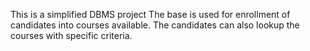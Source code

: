 This is a simplified DBMS project 
The base is used for enrollment of candidates into courses available.
The candidates can also lookup the courses with specific criteria.
